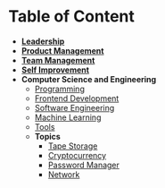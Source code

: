 # Table of Content

- **[Leadership](Leadership.md)**
- **[Product Management](ProductManagement.md)**
- **[Team Management](TeamManagement.md)**
- **[Self Improvement](SelfImprovement.md)**
- **Computer Science and Engineering**
  - [Programming](CE_&_CS/Programming.md)
  - [Frontend Development](CE_&_CS/FrontendDevelopment.md)
  - [Software Engineering](CE_&_CS/SoftwareEngineering.md)
  - [Machine Learning](CE_&_CS/MachineLearning.md)
  - [Tools](CE_&_CS/Tools.md)
  - **Topics**
    - [Tape Storage](CE_&_CS/Topics/TapeStorage.md)
    - [Cryptocurrency](CE_&_CS/Topics/Cryptocurrency.md)
    - [Password Manager](CE_&_CS/Topics/SecretManager.md)
    - [Network](CE_&_CS/Topics/Network.md)
